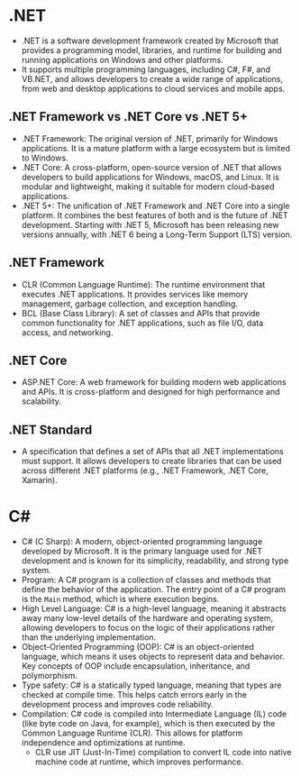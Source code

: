 # .NET

- .NET is a software development framework created by Microsoft that provides a programming model, libraries, and runtime for building and running applications on Windows and other platforms.
- It supports multiple programming languages, including C#, F#, and VB.NET, and allows developers to create a wide range of applications, from web and desktop applications to cloud services and mobile apps.

## .NET Framework vs .NET Core vs .NET 5+

- .NET Framework: The original version of .NET, primarily for Windows applications. It is a mature platform with a large ecosystem but is limited to Windows.
- .NET Core: A cross-platform, open-source version of .NET that allows developers to build applications for Windows, macOS, and Linux. It is modular and lightweight, making it suitable for modern cloud-based applications.
- .NET 5+: The unification of .NET Framework and .NET Core into a single platform. It combines the best features of both and is the future of .NET development. Starting with .NET 5, Microsoft has been releasing new versions annually, with .NET 6 being a Long-Term Support (LTS) version.

## .NET Framework

- CLR (Common Language Runtime): The runtime environment that executes .NET applications. It provides services like memory management, garbage collection, and exception handling.
- BCL (Base Class Library): A set of classes and APIs that provide common functionality for .NET applications, such as file I/O, data access, and networking.

## .NET Core

- ASP.NET Core: A web framework for building modern web applications and APIs. It is cross-platform and designed for high performance and scalability.

## .NET Standard

- A specification that defines a set of APIs that all .NET implementations must support. It allows developers to create libraries that can be used across different .NET platforms (e.g., .NET Framework, .NET Core, Xamarin).

# C#

- C# (C Sharp): A modern, object-oriented programming language developed by Microsoft. It is the primary language used for .NET development and is known for its simplicity, readability, and strong type system.
- Program: A C# program is a collection of classes and methods that define the behavior of the application. The entry point of a C# program is the `Main` method, which is where execution begins.
- High Level Language: C# is a high-level language, meaning it abstracts away many low-level details of the hardware and operating system, allowing developers to focus on the logic of their applications rather than the underlying implementation.
- Object-Oriented Programming (OOP): C# is an object-oriented language, which means it uses objects to represent data and behavior. Key concepts of OOP include encapsulation, inheritance, and polymorphism.
- Type safety: C# is a statically typed language, meaning that types are checked at compile time. This helps catch errors early in the development process and improves code reliability.
- Compilation: C# code is compiled into Intermediate Language (IL) code (like byte code on Java, for example), which is then executed by the Common Language Runtime (CLR). This allows for platform independence and optimizations at runtime.
  - CLR use JIT (Just-In-Time) compilation to convert IL code into native machine code at runtime, which improves performance.
